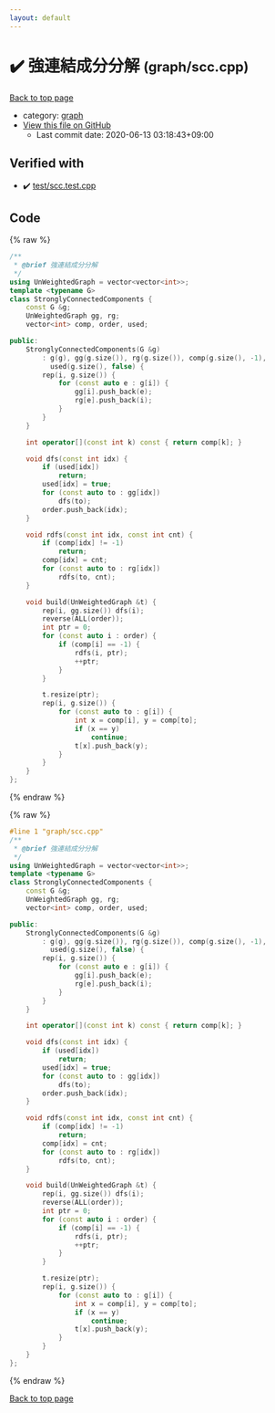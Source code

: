 ```yaml
---
layout: default
---
```


<!-- mathjax config similar to math.stackexchange -->
<script type="text/javascript" async
  src="https://cdnjs.cloudflare.com/ajax/libs/mathjax/2.7.5/MathJax.js?config=TeX-MML-AM_CHTML">
</script>
<script type="text/x-mathjax-config">
  MathJax.Hub.Config({
    TeX: { equationNumbers: { autoNumber: "AMS" }},
    tex2jax: {
      inlineMath: [ ['$','$'] ],
      processEscapes: true
    },
    "HTML-CSS": { matchFontHeight: false },
    displayAlign: "left",
    displayIndent: "2em"
  });
</script>

<script type="text/javascript" src="https://cdnjs.cloudflare.com/ajax/libs/jquery/3.4.1/jquery.min.js"></script>
<script src="https://cdn.jsdelivr.net/npm/jquery-balloon-js@1.1.2/jquery.balloon.min.js" integrity="sha256-ZEYs9VrgAeNuPvs15E39OsyOJaIkXEEt10fzxJ20+2I=" crossorigin="anonymous"></script>
<script type="text/javascript" src="../../assets/js/copy-button.js"></script>
<link rel="stylesheet" href="../../assets/css/copy-button.css" />


# :heavy_check_mark: 強連結成分分解 <small>(graph/scc.cpp)</small>

<a href="../../index.html">Back to top page</a>

* category: <a href="../../index.html#f8b0b924ebd7046dbfa85a856e4682c8">graph</a>
* <a href="{{ site.github.repository_url }}/blob/master/graph/scc.cpp">View this file on GitHub</a>
    - Last commit date: 2020-06-13 03:18:43+09:00




## Verified with

* :heavy_check_mark: <a href="../../verify/test/scc.test.cpp.html">test/scc.test.cpp</a>


## Code

<a id="unbundled"></a>
{% raw %}
```cpp
/**
 * @brief 強連結成分分解
 */
using UnWeightedGraph = vector<vector<int>>;
template <typename G>
class StronglyConnectedComponents {
    const G &g;
    UnWeightedGraph gg, rg;
    vector<int> comp, order, used;

public:
    StronglyConnectedComponents(G &g)
        : g(g), gg(g.size()), rg(g.size()), comp(g.size(), -1),
          used(g.size(), false) {
        rep(i, g.size()) {
            for (const auto e : g[i]) {
                gg[i].push_back(e);
                rg[e].push_back(i);
            }
        }
    }

    int operator[](const int k) const { return comp[k]; }

    void dfs(const int idx) {
        if (used[idx])
            return;
        used[idx] = true;
        for (const auto to : gg[idx])
            dfs(to);
        order.push_back(idx);
    }

    void rdfs(const int idx, const int cnt) {
        if (comp[idx] != -1)
            return;
        comp[idx] = cnt;
        for (const auto to : rg[idx])
            rdfs(to, cnt);
    }

    void build(UnWeightedGraph &t) {
        rep(i, gg.size()) dfs(i);
        reverse(ALL(order));
        int ptr = 0;
        for (const auto i : order) {
            if (comp[i] == -1) {
                rdfs(i, ptr);
                ++ptr;
            }
        }

        t.resize(ptr);
        rep(i, g.size()) {
            for (const auto to : g[i]) {
                int x = comp[i], y = comp[to];
                if (x == y)
                    continue;
                t[x].push_back(y);
            }
        }
    }
};
```
{% endraw %}

<a id="bundled"></a>
{% raw %}
```cpp
#line 1 "graph/scc.cpp"
/**
 * @brief 強連結成分分解
 */
using UnWeightedGraph = vector<vector<int>>;
template <typename G>
class StronglyConnectedComponents {
    const G &g;
    UnWeightedGraph gg, rg;
    vector<int> comp, order, used;

public:
    StronglyConnectedComponents(G &g)
        : g(g), gg(g.size()), rg(g.size()), comp(g.size(), -1),
          used(g.size(), false) {
        rep(i, g.size()) {
            for (const auto e : g[i]) {
                gg[i].push_back(e);
                rg[e].push_back(i);
            }
        }
    }

    int operator[](const int k) const { return comp[k]; }

    void dfs(const int idx) {
        if (used[idx])
            return;
        used[idx] = true;
        for (const auto to : gg[idx])
            dfs(to);
        order.push_back(idx);
    }

    void rdfs(const int idx, const int cnt) {
        if (comp[idx] != -1)
            return;
        comp[idx] = cnt;
        for (const auto to : rg[idx])
            rdfs(to, cnt);
    }

    void build(UnWeightedGraph &t) {
        rep(i, gg.size()) dfs(i);
        reverse(ALL(order));
        int ptr = 0;
        for (const auto i : order) {
            if (comp[i] == -1) {
                rdfs(i, ptr);
                ++ptr;
            }
        }

        t.resize(ptr);
        rep(i, g.size()) {
            for (const auto to : g[i]) {
                int x = comp[i], y = comp[to];
                if (x == y)
                    continue;
                t[x].push_back(y);
            }
        }
    }
};

```
{% endraw %}

<a href="../../index.html">Back to top page</a>


